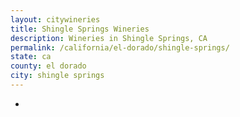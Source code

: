 ```yaml
---
layout: citywineries
title: Shingle Springs Wineries
description: Wineries in Shingle Springs, CA
permalink: /california/el-dorado/shingle-springs/
state: ca
county: el dorado
city: shingle springs
---
```

-
